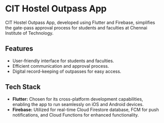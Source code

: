 # CIT Hostel Outpass App

CIT Hostel Outpass App, developed using Flutter and Firebase, simplifies the gate-pass approval process for students and faculties at Chennai Institute of Technology.

## Features

- User-friendly interface for students and faculties.
- Efficient communication and approval process.
- Digital record-keeping of outpasses for easy access.

## Tech Stack

- **Flutter:** Chosen for its cross-platform development capabilities, enabling the app to run seamlessly on iOS and Android devices.
- **Firebase:** Utilized for real-time Cloud Firestore database, FCM for push notifications, and Cloud Functions for enhanced functionality.
